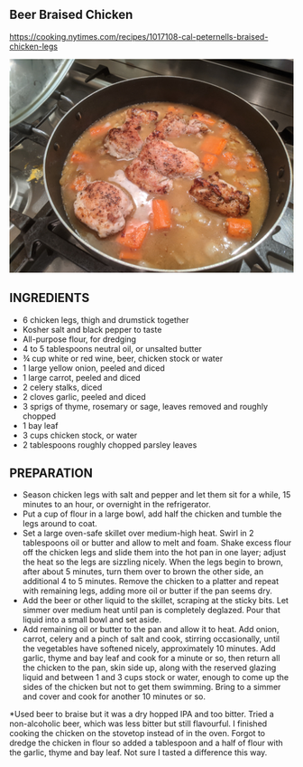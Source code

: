 ## Beer Braised Chicken

<https://cooking.nytimes.com/recipes/1017108-cal-peternells-braised-chicken-legs>

![Beer Braised Chicken](/images/beerbraisedchicken.jpg)

## INGREDIENTS
- 6 chicken legs, thigh and drumstick together
- Kosher salt and black pepper to taste
- All-purpose flour, for dredging
- 4 to 5 tablespoons neutral oil, or unsalted butter
- ¾ cup white or red wine, beer, chicken stock or water
- 1 large yellow onion, peeled and diced
- 1 large carrot, peeled and diced
- 2 celery stalks, diced
- 2 cloves garlic, peeled and diced
- 3 sprigs of thyme, rosemary or sage, leaves removed and roughly chopped
- 1 bay leaf
- 3 cups chicken stock, or water
- 2 tablespoons roughly chopped parsley leaves

## PREPARATION
- Season chicken legs with salt and pepper and let them sit for a while, 15 minutes to an hour, or overnight in the refrigerator.
- Put a cup of flour in a large bowl, add half the chicken and tumble the legs around to coat.
- Set a large oven-safe skillet over medium-high heat. Swirl in 2 tablespoons oil or butter and allow to melt and foam. Shake excess flour off the chicken legs and slide them into the hot pan in one layer; adjust the heat so the legs are sizzling nicely. When the legs begin to brown, after about 5 minutes, turn them over to brown the other side, an additional 4 to 5 minutes. Remove the chicken to a platter and repeat with remaining legs, adding more oil or butter if the pan seems dry.
- Add the beer or other liquid to the skillet, scraping at the sticky bits. Let simmer over medium heat until pan is completely deglazed. Pour that liquid into a small bowl and set aside.
- Add remaining oil or butter to the pan and allow it to heat. Add onion, carrot, celery and a pinch of salt and cook, stirring occasionally, until the vegetables have softened nicely, approximately 10 minutes. Add garlic, thyme and bay leaf and cook for a minute or so, then return all the chicken to the pan, skin side up, along with the reserved glazing liquid and between 1 and 3 cups stock or water, enough to come up the sides of the chicken but not to get them swimming. Bring to a simmer and cover and cook for another 10 minutes or so.

*Used beer to braise but it was a dry hopped IPA and too bitter. 
Tried a non-alcoholic beer, which was less bitter but still flavourful. 
I finished cooking the chicken on the stovetop instead of in the oven. 
Forgot to dredge the chicken in flour so added a tablespoon and a half of flour with the garlic, thyme and bay leaf. Not sure I tasted a difference this way. 
